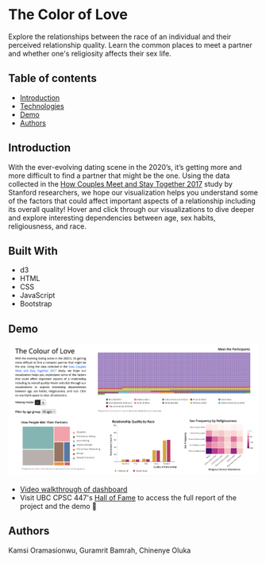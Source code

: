 # The Color of Love
Explore the relationships between the race of an individual and their perceived relationship quality. Learn the common places to meet a partner and whether one's religiosity affects their sex life.

## Table of contents
* [Introduction](#introduction)
* [Technologies](#built-with)
* [Demo](#demo)
* [Authors](#authors)

## Introduction 
With the ever-evolving dating scene in the 2020’s, it’s getting more and more difficult to find a partner that might be the one. Using the data collected in the <a href="https://data.stanford.edu/hcmst2017">How Couples Meet and Stay Together 2017</a> study by Stanford researchers, we hope our visualization helps you understand some of the factors that could affect important aspects of a relationship including its overall quality! Hover and click through our visualizations to dive deeper and explore interesting dependencies between age, sex habits, religiousness, and race.

## Built With
* d3
* HTML
* CSS
* JavaScript
* Bootstrap 

## Demo
![Light-mode Thumbnail](thumbnail.png)

* [Video walkthrough of dashboard](https://l.messenger.com/l.php?u=https%3A%2F%2Fyoutu.be%2F3dg3KL-Fkkw&h=AT3q_O0OBSdHVfQ7le8_OE73JfmT0qiFz4_l5kfWLmTjW7ppeUGDIvqONIU2tWc9Zi8GngAJl-8qUSTRTNgWCAozP-V2h-UTWh170AlIOUF6HeO0hyQHaDziXkWL51J3yBLsu7nwDqHXBoKygV-rIw)
* Visit UBC CPSC 447's [Hall of Fame](https://www.students.cs.ubc.ca/~cs-447/23Jan/fame/) to access the full report of the project and the demo :crown:

## Authors
Kamsi Oramasionwu, Guramrit Bamrah, Chinenye Oluka
